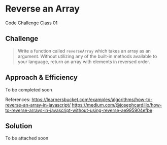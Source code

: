 # Reverse an Array
Code Challenge Class 01

## Challenge

> Write a function called `reverseArray` which takes an array as an argument. Without utilizing any of the built-in methods available to your language, return an array with elements in reversed order.

## Approach & Efficiency
To be completed soon

References: https://learnersbucket.com/examples/algorithms/how-to-reverse-an-array-in-javascript/
https://medium.com/@josephcardillo/how-to-reverse-arrays-in-javascript-without-using-reverse-ae995904efbe

## Solution 
To be attached soon
